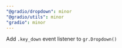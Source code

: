 ```yaml
---
"@gradio/dropdown": minor
"@gradio/utils": minor
"gradio": minor
---
```


Add `.key_down` event listener to `gr.Dropdown()`
